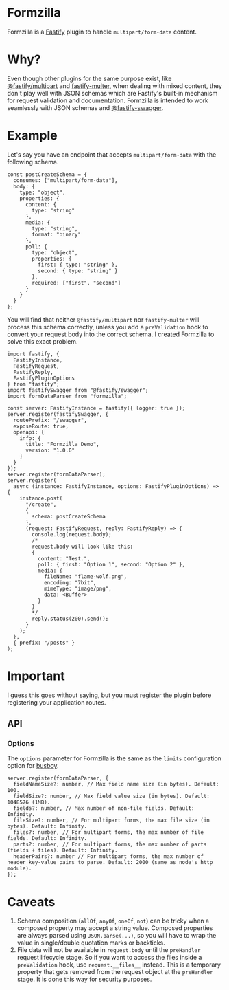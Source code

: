 # Formzilla

Formzilla is a [Fastify](http://fastify.io/) plugin to handle `multipart/form-data` content.

# Why?

Even though other plugins for the same purpose exist, like [@fastify/multipart][1] and [fastify-multer][2], when dealing with mixed content, they don't play well with JSON schemas which are Fastify's built-in mechanism for request validation and documentation. Formzilla is intended to work seamlessly with JSON schemas and [@fastify-swagger][3].

[1]: https://github.com/fastify/fastify-multipart
[2]: https://github.com/fox1t/fastify-multer
[3]: https://github.com/fastify/fastify-swagger

# Example

Let's say you have an endpoint that accepts `multipart/form-data` with the following schema.

```tsx
const postCreateSchema = {
  consumes: ["multipart/form-data"],
  body: {
    type: "object",
    properties: {
      content: {
        type: "string"
      },
      media: {
        type: "string",
        format: "binary"
      },
      poll: {
        type: "object",
        properties: {
          first: { type: "string" },
          second: { type: "string" }
        },
        required: ["first", "second"]
      }
    }
  }
};
```

You will find that neither `@fastify/multipart` nor `fastify-multer` will process this schema correctly, unless you add a `preValidation` hook to convert your request body into the correct schema. I created Formzilla to solve this exact problem.

```tsx
import fastify, {
  FastifyInstance,
  FastifyRequest,
  FastifyReply,
  FastifyPluginOptions
} from "fastify";
import fastifySwagger from "@fastify/swagger";
import formDataParser from "formzilla";

const server: FastifyInstance = fastify({ logger: true });
server.register(fastifySwagger, {
  routePrefix: "/swagger",
  exposeRoute: true,
  openapi: {
    info: {
      title: "Formzilla Demo",
      version: "1.0.0"
    }
  }
});
server.register(formDataParser);
server.register(
  async (instance: FastifyInstance, options: FastifyPluginOptions) => {
    instance.post(
      "/create",
      {
        schema: postCreateSchema
      },
      (request: FastifyRequest, reply: FastifyReply) => {
        console.log(request.body);
        /*
        request.body will look like this:
        {
          content: "Test.",
          poll: { first: "Option 1", second: "Option 2" },
          media: {
            fileName: "flame-wolf.png",
            encoding: "7bit",
            mimeType: "image/png",
            data: <Buffer>
          }
        }
        */
        reply.status(200).send();
      }
    );
  },
  { prefix: "/posts" }
);
```

# Important

I guess this goes without saying, but you must register the plugin before registering your application routes.

## API

### Options

The `options` parameter for Formzilla is the same as the `limits` configuration option for [busboy][4].

[4]: https://github.com/mscdex/busboy

```tsx
server.register(formDataParser, {
  fieldNameSize?: number, // Max field name size (in bytes). Default: 100.
  fieldSize?: number, // Max field value size (in bytes). Default: 1048576 (1MB).
  fields?: number, // Max number of non-file fields. Default: Infinity.
  fileSize?: number, // For multipart forms, the max file size (in bytes). Default: Infinity.
  files?: number, // For multipart forms, the max number of file fields. Default: Infinity.
  parts?: number, // For multipart forms, the max number of parts (fields + files). Default: Infinity.
  headerPairs?: number // For multipart forms, the max number of header key-value pairs to parse. Default: 2000 (same as node's http module).
});
```

# Caveats

1. Schema composition (`allOf`, `anyOf`, `oneOf`, `not`) can be tricky when a composed property may accept a string value. Composed properties are always parsed using `JSON.parse(...)`, so you will have to wrap the value in single/double quotation marks or backticks.
2. File data will not be available in `request.body` until the `preHandler` request lifecycle stage. So if you want to access the files inside a `preValidation` hook, use `request.__files__` instead. This is a temporary property that gets removed from the request object at the `preHandler` stage. It is done this way for security purposes.